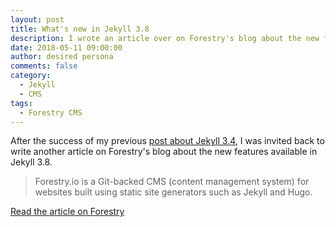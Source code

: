 ```yaml
---
layout: post
title: What's new in Jekyll 3.8
description: I wrote an article over on Forestry's blog about the new features available in Jekyll 3.8
date: 2018-05-11 09:00:00
author: desired persona
comments: false
category: 
  - Jekyll
  - CMS
tags: 
  - Forestry CMS
---
```


After the success of my previous [post about Jekyll 3.4](https://forestry.io/blog/what-s-new-in-jekyll-3-4-0/), I was invited back to write another article on Forestry's blog about the new features available in Jekyll 3.8.

> Forestry.io is a Git-backed CMS (content management system) for websites built using static site generators such as Jekyll and Hugo.

[Read the article on Forestry](https://forestry.io/blog/what-s-new-in-jekyll-3.8/) 